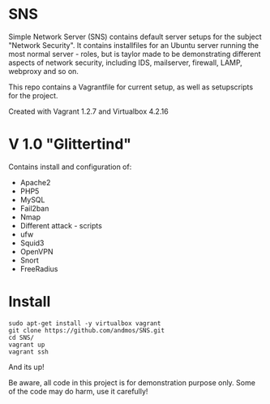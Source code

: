 SNS
===

Simple Network Server (SNS) contains default server setups for the subject "Network Security".
It contains installfiles for an Ubuntu server running the most normal server - roles, but is taylor made to be demonstrating
different aspects of network security, including IDS, mailserver, firewall, LAMP, webproxy and so on. 

This repo contains a Vagrantfile for current setup, as well as setupscripts for the project. 

Created with Vagrant 1.2.7 and Virtualbox 4.2.16

V 1.0 "Glittertind"
===  
Contains install and configuration of:
- Apache2
- PHP5
- MySQL
- Fail2ban
- Nmap 
- Different attack - scripts
- ufw
- Squid3
- OpenVPN
- Snort
- FreeRadius

Install
===

	sudo apt-get install -y virtualbox vagrant 
	git clone https://github.com/andmos/SNS.git
	cd SNS/
	vagrant up
	vagrant ssh

And its up!

Be aware, all code in this project is for demonstration purpose only. Some of the code may do harm, use it carefully!
